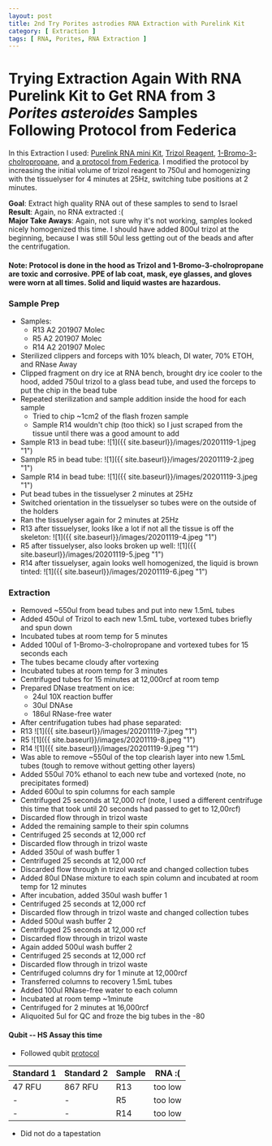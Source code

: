 ```yaml
---
layout: post
title: 2nd Try Porites astrodies RNA Extraction with Purelink Kit
category: [ Extraction ]
tags: [ RNA, Porites, RNA Extraction ]
---
```



# Trying Extraction Again With RNA Purelink Kit to Get RNA from 3 _Porites asteroides_ Samples Following Protocol from Federica

In this Extraction I used: [Purelink RNA mini Kit](https://www.thermofisher.com/order/catalog/product/12183018A#/12183018A), [Trizol Reagent](https://www.thermofisher.com/order/catalog/product/15596026#/15596026), [1-Bromo-3-cholropropane](https://www.sigmaaldrich.com/catalog/product/sigma/b9673?lang=en&region=US), and [a protocol from Federica](https://github.com/meschedl/MESPutnam_Open_Lab_Notebook/blob/master/company-protocols/Coral%20fragment%20RNA%20extraction.docx). I modified the protocol by increasing the initial volume of trizol reagent to 750ul and homogenizing with the tissuelyser for 4 minutes at 25Hz, switching tube positions at 2 minutes.

**Goal**: Extract high quality RNA out of these samples to send to Israel  
**Result**: Again, no RNA extracted :(  
**Major Take Aways**: Again, not sure why it's not working, samples looked nicely homogenized this time. I should have added 800ul trizol at the beginning, because I was still 50ul less getting out of the beads and after the centrifugation.

#### Note: Protocol is done in the hood as Trizol and 1-Bromo-3-cholropropane are toxic and corrosive. PPE of lab coat, mask, eye glasses, and gloves were worn at all times. Solid and liquid wastes are hazardous.

### Sample Prep

- Samples:
  - R13 A2 201907 Molec
  - R5 A2 201907 Molec
  - R14 A2 201907 Molec
- Sterilized clippers and forceps with 10% bleach, DI water, 70% ETOH, and RNase Away
- Clipped fragment on dry ice at RNA bench, brought dry ice cooler to the hood, added 750ul trizol to a glass bead tube, and used the forceps to put the chip in the bead tube
- Repeated sterilization and sample addition inside the hood for each sample
  - Tried to chip ~1cm2 of the flash frozen sample
  - Sample R14 wouldn't chip (too thick) so I just scraped from the tissue until there was a good amount to add
- Sample R13 in bead tube:
![1]({{ site.baseurl}}/images/20201119-1.jpeg "1")
- Sample R5 in bead tube:
![1]({{ site.baseurl}}/images/20201119-2.jpeg "1")
- Sample R14 in bead tube:
![1]({{ site.baseurl}}/images/20201119-3.jpeg "1")
- Put bead tubes in the tissuelyser 2 minutes at 25Hz
- Switched orientation in the tissuelyser so tubes were on the outside of the holders
- Ran the tissuelyser again for 2 minutes at 25Hz
- R13 after tissuelyser, looks like a lot if not all the tissue is off the skeleton:
![1]({{ site.baseurl}}/images/20201119-4.jpeg "1")
- R5 after tissuelyser, also looks broken up well:
![1]({{ site.baseurl}}/images/20201119-5.jpeg "1")
- R14 after tissuelyser, again looks well homogenized, the liquid is brown tinted:
![1]({{ site.baseurl}}/images/20201119-6.jpeg "1")

### Extraction

- Removed ~550ul from bead tubes and put into new 1.5mL tubes
- Added 450ul of Trizol to each new 1.5mL tube, vortexed tubes briefly and spun down
- Incubated tubes at room temp for 5 minutes
- Added 100ul of 1-Bromo-3-cholropropane and vortexed tubes for 15 seconds each
- The tubes became cloudy after vortexing
- Incubated tubes at room temp for 3 minutes
- Centrifuged tubes for 15 minutes at 12,000rcf at room temp
- Prepared DNase treatment on ice:
  - 24ul 10X reaction buffer
  - 30ul DNAse
  - 186ul RNase-free water
- After centrifugation tubes had phase separated:
- R13
![1]({{ site.baseurl}}/images/20201119-7.jpeg "1")
- R5
![1]({{ site.baseurl}}/images/20201119-8.jpeg "1")
- R14
![1]({{ site.baseurl}}/images/20201119-9.jpeg "1")
- Was able to remove ~550ul of the top clearish layer into new 1.5mL tubes (tough to remove without getting other layers)
- Added 550ul 70% ethanol to each new tube and vortexed (note, no precipitates formed)
- Added 600ul to spin columns for each sample
- Centrifuged 25 seconds at 12,000 rcf (note, I used a different centrifuge this time that took until 20 seconds had passed to get to 12,00rcf)
- Discarded flow through in trizol waste
- Added the remaining sample to their spin columns
- Centrifuged 25 seconds at 12,000 rcf
- Discarded flow through in trizol waste
- Added 350ul of wash buffer 1
- Centrifuged 25 seconds at 12,000 rcf
- Discarded flow through in trizol waste and changed collection tubes
- Added 80ul DNase mixture to each spin column and incubated at room temp for 12 minutes
- After incubation, added 350ul wash buffer 1
- Centrifuged 25 seconds at 12,000 rcf
- Discarded flow through in trizol waste and changed collection tubes
- Added 500ul wash buffer 2
- Centrifuged 25 seconds at 12,000 rcf
- Discarded flow through in trizol waste
- Again added 500ul wash buffer 2
- Centrifuged 25 seconds at 12,000 rcf
- Discarded flow through in trizol waste
- Centrifuged columns dry for 1 minute at 12,000rcf
- Transferred columns to recovery 1.5mL tubes
- Added 100ul RNase-free water to each column
- Incubated at room temp ~1minute
- Centrifuged for 2 minutes at 16,000rcf
- Aliquoited 5ul for QC and froze the big tubes in the -80

#### Qubit -- HS Assay this time

- Followed qubit [protocol](https://github.com/meschedl/PPP-Lab-Resources/blob/master/Protocols/Qubit-Assay-Protocol.md)

|Standard 1|Standard 2|Sample|RNA :(|
|---|----|----|----|
|47 RFU|867 RFU|R13|too low|
|-|-|R5|too low|
|-|-|R14|too low|

- Did not do a tapestation

